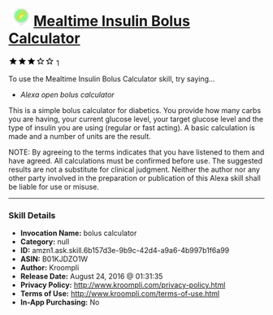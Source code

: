 # &nbsp;<img src="skill_icon" alt="Mealtime Insulin Bolus Calculator icon" width="36"> [Mealtime Insulin Bolus Calculator](http://alexa.amazon.com/#skills/amzn1.ask.skill.6b157d3e-9b9c-42d4-a9a6-4b997b1f6a99)
![3 stars](../../images/ic_star_black_18dp_1x.png)![3 stars](../../images/ic_star_black_18dp_1x.png)![3 stars](../../images/ic_star_black_18dp_1x.png)![3 stars](../../images/ic_star_border_black_18dp_1x.png)![3 stars](../../images/ic_star_border_black_18dp_1x.png) 1

To use the Mealtime Insulin Bolus Calculator skill, try saying...

* *Alexa open bolus calculator*

This is a simple bolus calculator for diabetics. You provide how many carbs you are having, your current glucose level, your target glucose level and the type of insulin you are using (regular or fast acting). A basic calculation is made and a number of units are the result. 

NOTE: By agreeing to the terms indicates that you have listened to them and have agreed. All calculations must be confirmed before use. The suggested results are not a substitute for clinical judgment. Neither the author nor any other party involved in the preparation or publication of this Alexa skill shall be liable for use or misuse.

***

### Skill Details

* **Invocation Name:** bolus calculator
* **Category:** null
* **ID:** amzn1.ask.skill.6b157d3e-9b9c-42d4-a9a6-4b997b1f6a99
* **ASIN:** B01KJDZO1W
* **Author:** Kroompli
* **Release Date:** August 24, 2016 @ 01:31:35
* **Privacy Policy:** http://www.kroompli.com/privacy-policy.html
* **Terms of Use:** http://www.kroompli.com/terms-of-use.html
* **In-App Purchasing:** No
